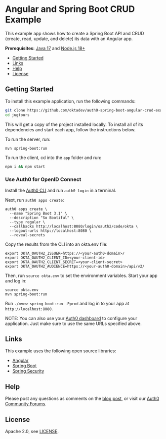 # Angular and Spring Boot CRUD Example

This example app shows how to create a Spring Boot API and CRUD (create, read, update, and delete) its data with an Angular app.

**Prerequisites:** [Java 17](http://sdkman.io) and [Node.js 18+](https://nodejs.org/)

* [Getting Started](#getting-started)
* [Links](#links)
* [Help](#help)
* [License](#license)

## Getting Started

To install this example application, run the following commands:

```bash
git clone https://github.com/oktadev/auth0-spring-boot-angular-crud-example.git jugtours
cd jugtours
```

This will get a copy of the project installed locally. To install all of its dependencies and start each app, follow the instructions below.

To run the server, run:

```bash
mvn spring-boot:run
```

To run the client, cd into the `app` folder and run:

```bash
npm i && npm start
```

### Use Auth0 for OpenID Connect

Install the [Auth0 CLI](https://github.com/auth0/auth0-cli) and run `auth0 login` in a terminal.

Next, run `auth0 apps create`:

```shell
auth0 apps create \
  --name "Spring Boot 3.1" \
  --description "So Bootiful" \
  --type regular \
  --callbacks http://localhost:8080/login/oauth2/code/okta \
  --logout-urls http://localhost:8080 \
  --reveal-secrets
```

Copy the results from the CLI into an okta.env file:

```shell
export OKTA_OAUTH2_ISSUER=https://<your-auth0-domain>/
export OKTA_OAUTH2_CLIENT_ID=<your-client-id>
export OKTA_OAUTH2_CLIENT_SECRET=<your-client-secret>
export OKTA_OAUTH2_AUDIENCE=https://<your-auth0-domain>/api/v2/
```

Then, run `source okta.env` to set the environment variables. Start your app and log in:

```shell
source okta.env
mvn spring-boot:run
```

Run `./mvnw spring-boot:run -Pprod` and log in to your app at `http://localhost:8080`.

NOTE: You can also use your [Auth0 dashboard](https://manage.auth0.com) to configure your application. Just make sure to use the same URLs specified above.

## Links

This example uses the following open source libraries:

* [Angular](https://angular.io)
* [Spring Boot](https://spring.io/projects/spring-boot)
* [Spring Security](https://spring.io/projects/spring-security)

## Help

Please post any questions as comments on the [blog post](...), or visit our [Auth0 Community Forums](https://community.auth0.com/).

## License

Apache 2.0, see [LICENSE](LICENSE).
